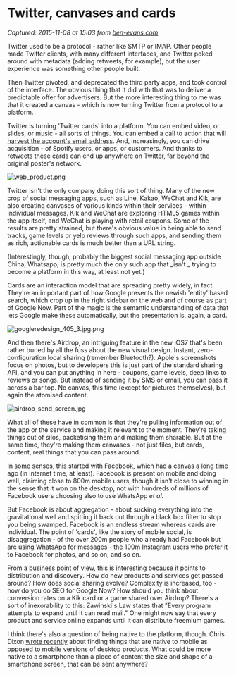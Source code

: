 # Twitter, canvases and cards 

_Captured: 2015-11-08 at 15:03 from [ben-evans.com](http://ben-evans.com/benedictevans/2013/6/18/canvases)_

Twitter used to be a protocol - rather like SMTP or IMAP. Other people made Twitter clients, with many different interfaces, and Twitter poked around with metadata (adding retweets, for example), but the user experience was something other people built.

Then Twitter pivoted, and deprecated the third party apps, and took control of the interface. The obvious thing that it did with that was to deliver a predictable offer for advertisers. But the more interesting thing to me was that it created a canvas - which is now turning Twitter from a protocol to a platform.

Twitter is turning 'Twitter cards' into a platform. You can embed video, or slides, or music - all sorts of things. You can embed a call to action that will [harvest the account's email address](http://blog.mailchimp.com/introducing-twitters-lead-generation-cards/). And, increasingly, you can drive acquisition - of Spotify users, or apps, or customers. And thanks to retweets these cards can end up anywhere on Twitter, far beyond the original poster's network.

![web_product.png](http://static1.squarespace.com/static/50363cf324ac8e905e7df861/t/51c0c96ae4b019d2600b1aad/1371588971544/web_product.png?format=500w)

Twitter isn't the only company doing this sort of thing. Many of the new crop of social messaging apps, such as Line, Kakao, WeChat and Kik, are also creating canvases of various kinds within their services - within individual messages. Kik and WeChat are exploring HTML5 games within the app itself, and WeChat is playing with retail coupons. Some of the results are pretty strained, but there's obvious value in being able to send tracks, game levels or yelp reviews through such apps, and sending them as rich, actionable cards is much better than a URL string.

(Interestingly, though, probably the biggest social messaging app outside China, Whatsapp, is pretty much the only such app that _isn't _ trying to become a platform in this way, at least not yet.)

Cards are an interaction model that are spreading pretty widely, in fact. They're an important part of how Google presents the newish 'entity' based search, which crop up in the right sidebar on the web and of course as part of Google Now. Part of the magic is the semantic understanding of data that lets Google make these automatically, but the presentation is, again, a card.

![googleredesign_405_3.jpg.png](http://static1.squarespace.com/static/50363cf324ac8e905e7df861/t/51c0d907e4b033abfa0aa20c/1371592968379/googleredesign_405_3.jpg.png?format=500w)

And then there's Airdrop, an intriguing feature in the new iOS7 that's been rather buried by all the fuss about the new visual design. Instant, zero-configuration local sharing (remember Bluetooth?). Apple's screenshots focus on photos, but to developers this is just part of the standard sharing API, and you can put anything in here - coupons, game levels, deep links to reviews or songs. But instead of sending it by SMS or email, you can pass it across a bar top. No canvas, this time (except for pictures themselves), but again the atomised content.

![airdrop_send_screen.jpg](http://static1.squarespace.com/static/50363cf324ac8e905e7df861/t/51c0ea78e4b0d7362842c103/1371597433412/airdrop_send_screen.jpg?format=300w)

What all of these have in common is that they're pulling information out of the app or the service and making it relevant to the moment. They're taking things out of silos, packetising them and making them sharable. But at the same time, they're making them canvases - not just files, but cards, content, real things that you can pass around.

In some senses, this started with Facebook, which had a canvas a long time ago (in internet time, at least). Facebook is present on mobile and doing well, claiming close to 800m mobile users, though it isn't close to winning in the sense that it won on the desktop, not with hundreds of millions of Facebook users choosing also to use WhatsApp _et al._

But Facebook is about aggregation - about sucking everything into the gravitational well and spitting it back out through a black box filter to stop you being swamped. Facebook is an endless stream whereas cards are individual. The point of 'cards', like the story of mobile social, is disaggregation - of the over 200m people who already had Facebook but are using WhatsApp for messages - the 100m Instagram users who prefer it to Facebook for photos, and so on, and so on.

From a business point of view, this is interesting because it points to distribution and discovery. How do new products and services get passed around? How does social sharing evolve? Complexity is increased, too - how do you do SEO for Google Now? How should you think about conversion rates on a Kik card or a game shared over Airdrop? There's a sort of inexorability to this: Zawinski's Law states that "Every program attempts to expand until it can read mail." One might now say that every product and service online expands until it can distribute freemium games.

I think there's also a question of being native to the platform, though. Chris Dixon [wrote recently](http://cdixon.org/2013/06/01/some-thoughts-on-mobile/) about finding things that are native to mobile as opposed to mobile versions of desktop products. What could be more native to a smartphone than a piece of content the size and shape of a smartphone screen, that can be sent anywhere?
